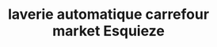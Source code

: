 ---
title: "laverie automatique carrefour market Esquieze"
url: /esquieze-sere/laverie-automatique-carrefour-market-esquieze/
shop: Wäscherei
---
